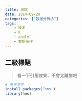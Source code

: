```yaml
---
title: 測試
date: 2014-09-28
categories: ["数据分析坊"]
tags: 
    - 技术
    - R
    - apply
    - 数据操作
---
```


## 二級標題


> 看一下引用效果，不會太離譜吧


```r
# 参考文件
install.packages('hms')
library(hms)
```